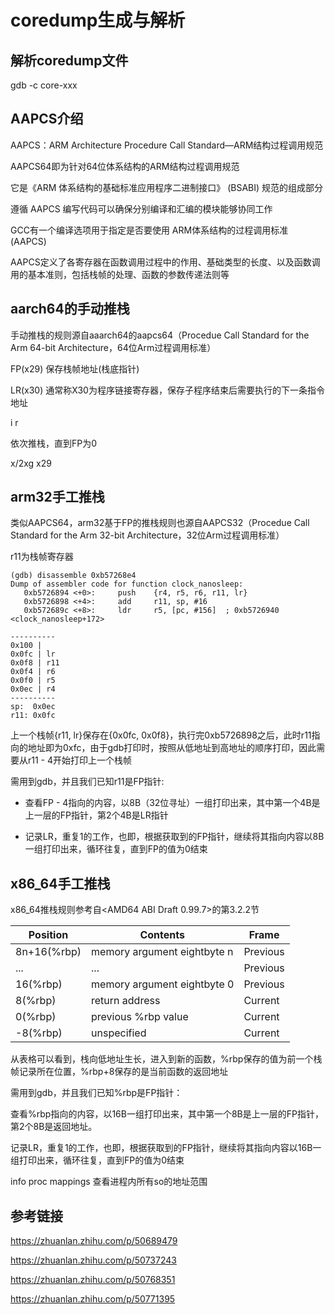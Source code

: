 # coredump生成与解析

## 解析coredump文件

gdb -c core-xxx

## AAPCS介绍

AAPCS：ARM Architecture Procedure Call Standard—ARM结构过程调用规范

AAPCS64即为针对64位体系结构的ARM结构过程调用规范

它是《ARM 体系结构的基础标准应用程序二进制接口》 (BSABI) 规范的组成部分

遵循 AAPCS 编写代码可以确保分别编译和汇编的模块能够协同工作

GCC有一个编译选项用于指定是否要使用 ARM体系结构的过程调用标准 (AAPCS)

AAPCS定义了各寄存器在函数调用过程中的作用、基础类型的长度、以及函数调用的基本准则，包括栈帧的处理、函数的参数传递法则等

## aarch64的手动推栈

手动推栈的规则源自aaarch64的aapcs64（Procedue Call Standard for the Arm 64-bit Architecture，64位Arm过程调用标准）

FP(x29) 保存栈帧地址(栈底指针)

LR(x30) 通常称X30为程序链接寄存器，保存子程序结束后需要执行的下一条指令地址

i r

依次推栈，直到FP为0

x/2xg x29

## arm32手工推栈

类似AAPCS64，arm32基于FP的推栈规则也源自AAPCS32（Procedue Call Standard for the Arm 32-bit Architecture，32位Arm过程调用标准）

r11为栈帧寄存器

```
(gdb) disassemble 0xb57268e4
Dump of assembler code for function clock_nanosleep:
   0xb5726894 <+0>:     push    {r4, r5, r6, r11, lr}
   0xb5726898 <+4>:     add     r11, sp, #16
   0xb572689c <+8>:     ldr     r5, [pc, #156]  ; 0xb5726940 <clock_nanosleep+172>

----------
0x100 | 
0x0fc | lr
0x0f8 | r11
0x0f4 | r6
0x0f0 | r5
0x0ec | r4
----------
sp:  0x0ec
r11: 0x0fc
```

上一个栈帧{r11, lr}保存在{0x0fc, 0x0f8}，执行完0xb5726898之后，此时r11指向的地址即为0xfc，由于gdb打印时，按照从低地址到高地址的顺序打印，因此需要从r11 - 4开始打印上一个栈帧

需用到gdb，并且我们已知r11是FP指针:

* 查看FP - 4指向的内容，以8B（32位寻址）一组打印出来，其中第一个4B是上一层的FP指针，第2个4B是LR指针

* 记录LR，重复1的工作，也即，根据获取到的FP指针，继续将其指向内容以8B一组打印出来，循环往复，直到FP的值为0结束

## x86_64手工推栈

x86_64推栈规则参考自<AMD64 ABI Draft 0.99.7>的第3.2.2节

| Position    | Contents                    | Frame     |
| ----------- | --------------------------- | --------- |
| 8n+16(%rbp) | memory argument eightbyte n | Previous  |
| ...         | ...                         | Previous  |
| 16(%rbp)    | memory argument eightbyte 0 | Previous  |
| 8(%rbp)     | return address              | Current   |
| 0(%rbp)     | previous %rbp value         | Current   |
| -8(%rbp)    | unspecified                 | Current   |

从表格可以看到，栈向低地址生长，进入到新的函数，%rbp保存的值为前一个栈帧记录所在位置，%rbp+8保存的是当前函数的返回地址

需用到gdb，并且我们已知%rbp是FP指针：

查看%rbp指向的内容，以16B一组打印出来，其中第一个8B是上一层的FP指针，第2个8B是返回地址。

记录LR，重复1的工作，也即，根据获取到的FP指针，继续将其指向内容以16B一组打印出来，循环往复，直到FP的值为0结束

info proc mappings 查看进程内所有so的地址范围

## 参考链接

https://zhuanlan.zhihu.com/p/50689479

https://zhuanlan.zhihu.com/p/50737243

https://zhuanlan.zhihu.com/p/50768351

https://zhuanlan.zhihu.com/p/50771395
